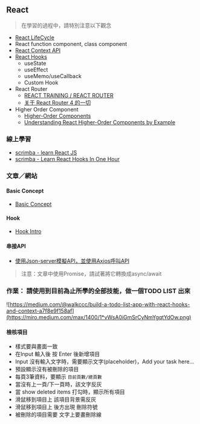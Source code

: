 ## React
> 在學習的過程中，請特別注意以下觀念
- [React LifeCycle](https://hackmd.io/@uH6qbYDdTPCmoc0rBI7RJA/Sk6rhxwUI)
- React function component, class component
- [React Context API](https://hackmd.io/@uH6qbYDdTPCmoc0rBI7RJA/SJeIl7PUI)
- [React Hooks](https://hackmd.io/@uH6qbYDdTPCmoc0rBI7RJA/BkztEVvLL)
    - useState
    - useEffect
    - useMemo/useCallback
    - Custom Hook
- React Router
    - [REACT TRAINING / REACT ROUTER](https://reacttraining.com/react-router/web/example/basic)
    - [关于 React Router 4 的一切](https://juejin.im/post/5995a2506fb9a0249975a1a4)
- Higher Order Component
    - [Higher-Order Components](https://zh-hant.reactjs.org/docs/higher-order-components.html)
    - [Understanding React Higher-Order Components by Example](https://levelup.gitconnected.com/understanding-react-higher-order-components-by-example-95e8c47c8006)

### 線上學習
- [scrimba - learn React JS](https://scrimba.com/g/glearnreact)  
- [scrimba - Learn React Hooks In One Hour](https://scrimba.com/g/greacthooks)

### 文章／網站
#### Basic Concept
- [Basic Concept](https://reactjs.org/docs/hello-world.html)

#### Hook
- [Hook Intro](https://reactjs.org/docs/hooks-intro.html)

#### 串接API
- [使用Json-server模擬API，並使用Axios呼叫API](https://fullstackopen.com/en/part2/getting_data_from_server)
> 注意：文章中使用Promise，請試著將它轉換成async/await


### 作業： 請使用到目前為止所學的全部技能，做一個TODO LIST 出來
![https://medium.com/@walkccc/build-a-todo-list-app-with-react-hooks-and-context-a7f8e9f158af](https://miro.medium.com/max/1400/1*vWsA0iGmSrCyNmYgqtYdOw.png)


#### 檢核項目
- 樣式要與畫面一致
- 在Input 輸入後 按 Enter 後新增項目
- Input 沒有輸入文字時，需要顯示文字(placeholder)，Add your task here…
- 預設顯示沒有被刪除的項目
- 每頁3筆資料，要顯示 `目前頁數/總頁數`
- 當沒有上一頁/下一頁時，該文字反灰
- 當 show deleted items 打勾時，顯示所有項目
- 滑鼠移到項目上 該項目背景需反灰
- 滑鼠移到項目上 後方出現 刪除符號
- 被刪除的項目需要 文字上要畫刪除線







